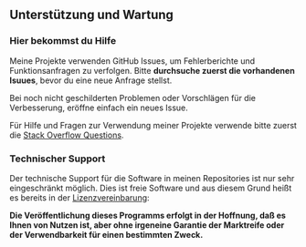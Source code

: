 ## Unterstützung und Wartung

### Hier bekommst du Hilfe

Meine Projekte verwenden GitHub Issues, um Fehlerberichte und Funktionsanfragen zu verfolgen. Bitte **durchsuche zuerst die vorhandenen Isuues**, 
bevor du eine neue Anfrage stellst. 

Bei noch nicht geschilderten Problemen oder Vorschlägen für die Verbesserung, eröffne einfach ein neues Issue.

Für Hilfe und Fragen zur Verwendung meiner Projekte verwende bitte zuerst die [Stack Overflow Questions](https://stackoverflow.com/questions/).

### Technischer Support

Der technische Support für die Software in meinen Repositories ist nur sehr eingeschränkt möglich. 
Dies ist freie Software und aus diesem Grund heißt es bereits in der [Lizenzvereinbarung](Copyright.md):

**Die Veröffentlichung dieses Programms erfolgt in der Hoffnung, daß es Ihnen von Nutzen ist, aber ohne irgeneine Garantie der Marktreife oder der Verwendbarkeit für einen bestimmten Zweck.**
